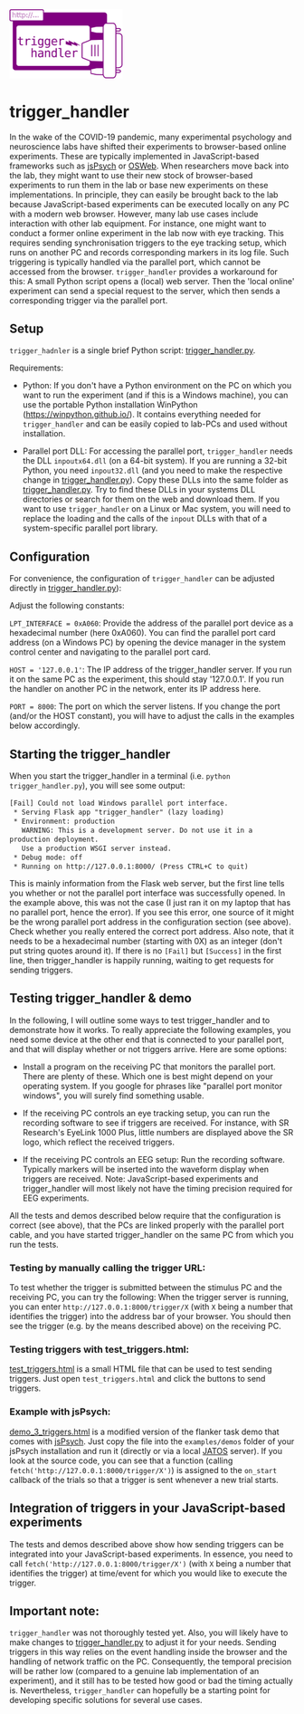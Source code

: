 <img src="https://github.com/jeti182/trigger_handler/blob/main/logo.svg?raw=true" width="200" />


# trigger_handler

In the wake of the COVID-19 pandemic, many experimental psychology and neuroscience labs have shifted their experiments to browser-based online experiments. These are typically implemented in JavaScript-based frameworks such as [jsPsych](https://www.jspsych.org/) or [OSWeb](https://osdoc.cogsci.nl/3.2/manual/osweb/#osweb). When researchers move back into the lab, they might want to use their new stock of browser-based experiments to run them in the lab or base new experiments on these implementations. In principle, they can easily be brought back to the lab because JavaScript-based experiments can be executed locally on any PC with a modern web browser. However, many lab use cases include interaction with other lab equipment. For instance, one might want to conduct a former online experiment in the lab now with eye tracking. This requires sending synchronisation triggers to the eye tracking setup, which runs on another PC and records corresponding markers in its log file. Such triggering is typically handled via the parallel port, which cannot be accessed from the browser. ```trigger_handler``` provides a workaround for this: A small Python script opens a (local) web server. Then the 'local online' experiment can send a special request to the server, which then sends a corresponding trigger via the parallel port.

## Setup

```trigger_hadnler``` is a single brief Python script: [trigger_handler.py](trigger_handler.py). 

Requirements:

* Python: If you don't have a Python environment on the PC on which you want to run the experiment (and if this is a Windows machine), you can use the portable Python installation ẀinPython (https://winpython.github.io/). It contains everything needed for ```trigger_handler``` and can be easily copied to lab-PCs and used without installation. 

* Parallel port DLL: For accessing the parallel port, ```trigger_handler``` needs the DLL ```inpoutx64.dll``` (on a 64-bit system). If you are running a 32-bit Python, you need ```inpout32.dll``` (and you need to make the respective change in [trigger_handler.py](trigger_handler.py)). Copy these DLLs into the same folder as [trigger_handler.py](trigger_handler.py). Try to find these DLLs in your systems DLL directories or search for them on the web and download them. If you want to use ```trigger_handler``` on a Linux or Mac system, you will need to replace the loading and the calls of the ```inpout``` DLLs with that of a system-specific parallel port library. 

## Configuration

For convenience, the configuration of ```trigger_handler``` can be adjusted directly in [trigger_handler.py](trigger_handler.py)):

Adjust the following constants:

```LPT_INTERFACE = 0xA060```: Provide the address of the parallel port device as a hexadecimal number (here 0xA060). You can find the parallel port card address (on a Windows PC) by opening the device manager in the system control center and navigating to the parallel port card. 

```HOST = '127.0.0.1'```: The IP address of the trigger_handler server. If you run it on the same PC as the experiment, this should stay '127.0.0.1'. If you run the handler on another PC in the network, enter its IP address here.

```PORT = 8000```: The port on which the server listens. If you change the port (and/or the HOST constant), you will have to adjust the calls in the examples below accordingly.

## Starting the trigger_handler

When you start the trigger_handler in a terminal (i.e. ```python trigger_handler.py```), you will see some output: 
```
[Fail] Could not load Windows parallel port interface.
 * Serving Flask app "trigger_handler" (lazy loading)
 * Environment: production
   WARNING: This is a development server. Do not use it in a production deployment.
   Use a production WSGI server instead.
 * Debug mode: off
 * Running on http://127.0.0.1:8000/ (Press CTRL+C to quit)
```
This is mainly information from the Flask web server, but the first line tells you whether or not the parallel port interface was successfully opened. In the example above, this was not the case (I just ran it on my laptop that has no parallel port, hence the error). If you see this error, one source of it might be the wrong parallel port address in the configuration section (see above). Check whether you really entered the correct port address. Also note, that it needs to be a hexadecimal number (starting with 0X) as an integer (don't put string quotes around it). If there is no ```[Fail]``` but ```[Success]``` in the first line, then trigger_handler is happily running, waiting to get requests for sending triggers.

## Testing trigger_handler & demo

In the following, I will outline some ways to test trigger_handler and to demonstrate how it works. To really appreciate the following examples, you need some device at the other end that is connected to your parallel port, and that will display whether or not triggers arrive. Here are some options:

* Install a program on the receiving PC that monitors the parallel port. There are plenty of these. Which one is best might depend on your operating system. If you google for phrases like "parallel port monitor windows", you will surely find something usable. 

* If the receiving PC controls an eye tracking setup, you can run the recording software to see if triggers are received. For instance, with SR Research's EyeLink 1000 Plus, little numbers are displayed above the SR logo, which reflect the received triggers.

* If the receiving PC controls an EEG setup: Run the recording software. Typically markers will be inserted into the waveform display when triggers are received. Note: JavaScript-based experiments and trigger_handler will most likely not have the timing precision required for EEG experiments.

All the tests and demos described below require that the configuration is correct (see above), that the  PCs are linked properly with the parallel port cable, and you have started trigger_handler on the same PC from which you run the tests.

### Testing by manually calling the trigger URL:

To test whether the trigger is submitted between the stimulus PC and the receiving PC, you can try the following: When the trigger server is running, you can enter ```http://127.0.0.1:8000/trigger/X``` (with ```X``` being a number that identifies the trigger) into the address bar of your browser. You should then see the trigger (e.g. by the means described above) on the receiving PC.

### Testing triggers with test_triggers.html:

[test_triggers.html](test_triggers.html) is a small HTML file that can be used to test sending triggers. Just open ```test_triggers.html``` and click the buttons to send triggers. 

### Example with jsPsych: 
[demo_3_triggers.html](demo_3_triggers.html) is a modified version of the flanker task demo that comes with [jsPsych](https://www.jspsych.org/). Just copy the file into the ```examples/demos``` folder of your jsPsych installation and run it (directly or via a local [JATOS](https://www.jatos.org) server). If you look at the source code, you can see that a function (calling ```fetch('http://127.0.0.1:8000/trigger/X')```) is assigned to the ```on_start``` callback of the trials so that a trigger is sent whenever a new trial starts.


## Integration of triggers in your JavaScript-based experiments

The tests and demos described above show how sending triggers can be integrated into your JavaScript-based experiments. In essence, you need to call ```fetch('http://127.0.0.1:8000/trigger/X')``` (with ```X``` being a number that identifies the trigger) at time/event for which you would like to execute the trigger.

## Important note: 

```trigger_handler``` was not thoroughly tested yet. Also, you will likely have to make changes to [trigger_handler.py](trigger_handler.py) to adjust it for your needs. Sending triggers in this way relies on the event handling inside the browser and the handling of network traffic on the PC. Consequently, the temporal precision will be rather low (compared to a genuine lab implementation of an experiment), and it still has to be tested how good or bad the timing actually is. Nevertheless, ```trigger_handler``` can hopefully be a starting point for developing specific solutions for several use cases.
